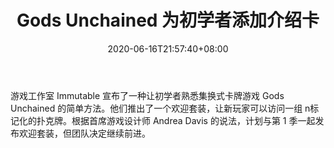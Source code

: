 ﻿---
title: "Gods Unchained 为初学者添加介绍卡"
date: 2020-06-16T21:57:40+08:00
lastmod: 2020-06-16T16:45:40+08:00
draft: false
authors: ["Sparrow"]
description: "游戏工作室 Immutable 宣布了一种让初学者熟悉集换式卡牌游戏 Gods Unchained 的简单方法。他们推出了一个欢迎套装，让新玩家可以访问一组 n标记化的扑克牌。根据首席游戏设计师 Andrea Davis 的说法，计划与第 1 季一起发布欢迎套装，但团队决定继续前进。"
featuredImage: "gods-unchained-adds-introductory-cards-for-beginners.png"
tags: ["Virtual World","虚拟世界","Play to Earn"]
categories: ["news"]
news: ["虚拟世界"]
weight: 
lightgallery: true
pinned: false
recommend: false
recommend1: false
---

游戏工作室 Immutable 宣布了一种让初学者熟悉集换式卡牌游戏 Gods Unchained 的简单方法。他们推出了一个欢迎套装，让新玩家可以访问一组 n标记化的扑克牌。根据首席游戏设计师 Andrea Davis 的说法，计划与第 1 季一起发布欢迎套装，但团队决定继续前进。

<!--more-->

